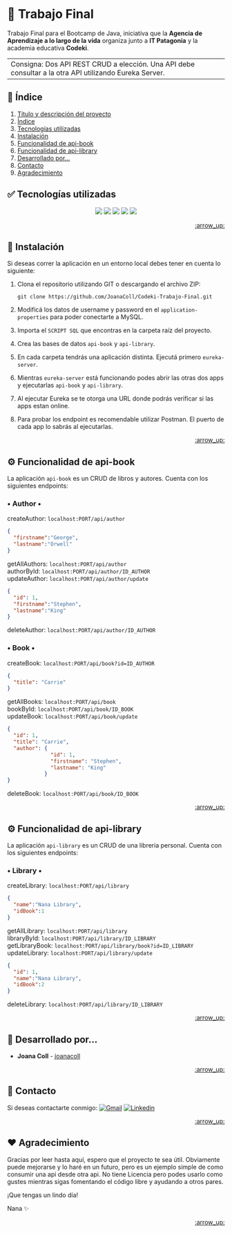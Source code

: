 <!-- TÍTULO Y DESCRIPCIÓN -->
  <a name="ir-arriba"></a>
  # :rocket: Trabajo Final
  Trabajo Final para el Bootcamp de Java, iniciativa que la **Agencia de Aprendizaje a lo largo de la vida** organiza junto a **IT Patagonia** y la academia educativa **Codeki**.

  <div align="left">
    <table>
      <tr>
        <td>
        Consigna: Dos API REST CRUD a elección. Una API debe consultar a la otra API utilizando Eureka Server.
        </td>
      </tr>
    </table>
  </div>

<!-- ÍNDICE -->
  <a name="indice"></a>
  ## 📌 Índice
  <ol>
    <li><a href="#ir-arriba">Título y descripción del proyecto</a></li>
    <li><a href="#indice">Índice</a></li>
    <li><a href="#tecnologias">Tecnologías utilizadas</a></li>
    <li><a href="#instalacion">Instalación</a></li>
    <li><a href="#funcionalidadbook">Funcionalidad de api-book</a></li>
    <li><a href="#funcionalidadlibrary">Funcionalidad de api-library</a></li>
    <li><a href="#desarrollado">Desarrollado por...</a>
    <li><a href="#contacto">Contacto</a>
    <li><a href="#agradecimiento">Agradecimiento</a>
  </ol>

<!-- TECNOLOGÍAS UTILIZADAS -->
  <a name="tecnologias"></a>
  ## ✅ Tecnologías utilizadas
  <p align="center">
    <a href="https://www.java.com/" target="_blank"><img src="https://img.shields.io/badge/Java-blue?style=flat&logo=Java&logoColor=blue&labelColor=blue&color=blue"></a>
    <a href="https://spring.io/" target="_blank"><img src="https://img.shields.io/badge/Spring%20Boot-green?style=flat&labelColor=green&color=green"></a>
    <a href="https://maven.apache.org/" target="_blank"><img src="https://img.shields.io/badge/Maven-red?style=flat&labelColor=red&color=red"></a>
    <a href="https://mysql.com/" target="_blank"><img src="https://img.shields.io/badge/MySQL-blue?style=flat&labelColor=blue&color=blue"></a>
    <a href="https://github.com/" target="_blank"><img src="https://img.shields.io/badge/Github-grey?style=flat&labelColor=grey&color=grey"></a>
    
   </p>
  <p align="right"><a href="#ir-arriba">:arrow_up:</a></p>

<!-- INSTALACIÓN -->
  <a name="instalacion"></a>
  ## 🔧 Instalación
  Si deseas correr la aplicación en un entorno local debes tener en cuenta lo siguiente: 
  1. Clona el repositorio utilizando GIT o descargando el archivo ZIP:

      `git clone https://github.com/JoanaColl/Codeki-Trabajo-Final.git`
  
  2. Modificá los datos de username y password en el `application-properties` para poder conectarte a MySQL.

  3. Importa el `SCRIPT SQL` que encontras en la carpeta raíz del proyecto.

  4. Crea las bases de datos `api-book` y `api-library`.

  5. En cada carpeta tendrás una aplicación distinta. Ejecutá primero `eureka-server`.

  6. Mientras `eureka-server` está funcionando podes abrir las otras dos apps y ejecutarlas `api-book` y `api-library`.

  7. Al ejecutar Eureka se te otorga una URL donde podrás verificar si las apps estan online.

  8. Para probar los endpoint es recomendable utilizar Postman. El puerto de cada app lo sabrás al ejecutarlas.
  <p align="right"><a href="#ir-arriba">:arrow_up:</a></p>
  
<!-- FUNCIONALIDAD DE api-book -->
  <a name="funcionalidadbook"></a>
  ## ⚙️ Funcionalidad de api-book
  La aplicación `api-book` es un CRUD de libros y autores. Cuenta con los siguientes endpoints:

  <h3>• Author •</h3>
  
  createAuthor: `localhost:PORT/api/author`<br>
  ```json
  {
    "firstname":"George",
    "lastname":"Orwell"
  }
  ```
  getAllAuthors: `localhost:PORT/api/author`<br>
  authorById: `localhost:PORT/api/author/ID_AUTHOR`<br>
  updateAuthor: `localhost:PORT/api/author/update`<br>
  ```json
  {
    "id": 1,
    "firstname":"Stephen",
    "lastname":"King"
  }
  ```
  deleteAuthor: `localhost:PORT/api/author/ID_AUTHOR`<br>
  
  <h3>• Book •</h3>
  
  createBook: `localhost:PORT/api/book?id=ID_AUTHOR`<br>
  ```json
  {
    "title": "Carrie"
  }
  ```
  getAllBooks: `localhost:PORT/api/book`<br>
  bookById: `localhost:PORT/api/book/ID_BOOK`<br>
  updateBook: `localhost:PORT/api/book/update`<br>
  ```json
  {
    "id": 1,
    "title": "Carrie",
    "author": {
                "id": 1,
                "firstname": "Stephen",
                "lastname": "King"
              }
  }
  ```
  deleteBook: `localhost:PORT/api/book/ID_BOOK`<br>
  <p align="right"><a href="#ir-arriba">:arrow_up:</a></p>

<!-- FUNCIONALIDAD DE api-library -->
  <a name="funcionalidadlibrary"></a>
  ## ⚙️ Funcionalidad de api-library
  La aplicación `api-library` es un CRUD de una libreria personal. Cuenta con los siguientes endpoints:

  <h3>• Library •</h3>
  
  createLibrary: `localhost:PORT/api/library`<br>
  ```json
  {
    "name":"Nana Library",
    "idBook":1
  }
  ```
  getAllLibrary: `localhost:PORT/api/library`<br>
  libraryById: `localhost:PORT/api/library/ID_LIBRARY`<br>
  getLibraryBook: `localhost:PORT/api/library/book?id=ID_LIBRARY`<br>
  updateLibrary: `localhost:PORT/api/library/update`<br>
  ```json
  {
    "id": 1,
    "name":"Nana Library",
    "idBook":2
  }
  ```
  deleteLibrary: `localhost:PORT/api/library/ID_LIBRARY`<br>
  <p align="right"><a href="#ir-arriba">:arrow_up:</a></p>

<!-- DESARROLLADO POR -->
  <a name="desarrollado"></a>
  ## 💁 Desarrollado por...
  * **Joana Coll** - [joanacoll](https://github.com/joanacoll)
  <p align="right"><a href="#ir-arriba">:arrow_up:</a></p>
  
<!-- CONTACTO -->
  <a name="contacto"></a>
  ## 📩 Contacto
  Si deseas contactarte conmigo:
  <a href="mailto:colljoana@gmail.com" target="_blank">
<img src="https://img.shields.io/badge/colljoana-red?style=flat&logo=Gmail&logoColor=white&labelColor=red" alt="Gmail"></a>
<a href="https://ar.linkedin.com/in/joanacoll" target="_blank"><img src="https://img.shields.io/badge/joanacoll-blue?style=flat&logo=Linkedin&logoColor=white&labelColor=blue" alt="Linkedin"></a>
  <p align="right"><a href="#ir-arriba">:arrow_up:</a></p>

<!-- AGRADECIMIENTO -->
  <a name="agradecimiento"></a>
  ## ❤️ Agradecimiento
  Gracias por leer hasta aquí, espero que el proyecto te sea útil. Obviamente puede mejorarse y lo haré en un futuro, pero es un ejemplo simple de como consumir una api desde otra api.
  No tiene Licencia pero podes usarlo como gustes mientras sigas fomentando el código libre y ayudando a otros pares. 
  
  ¡Que tengas un lindo día!
  
  Nana ✨
  <p align="right"><a href="#ir-arriba">:arrow_up:</a></p>
